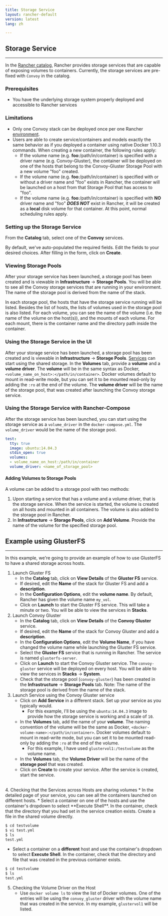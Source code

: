 ```yaml
---
title: Storage Service
layout: rancher-default
version: latest
lang: zh

---
```


## Storage Service
---

In the [Rancher catalog]({{site.baseurl}}/rancher/{{page.version}}/{{page.lang}}/catalog/), Rancher provides storage services that are capable of exposing volumes to containers. Currently, the storage services are pre-fixed with `Convoy` in the catalog. 

### Prerequisites
* You have the underlying storage system properly deployed and accessible to Rancher services

### Limitations

* Only one Convoy stack can be deployed once per one Rancher [environment]({{site.baseurl}}/rancher/{{page.version}}/{{page.lang}}/configuration/environments/). 
* Users are able to create service/containers and models exactly the same behavior as if you deployed a container using native Docker 1.10.3 commands. When creating a new container, the following rules apply:
    * If the volume name  (e.g. __foo__:/path/in/container) is specified with a driver name (e.g. Convoy-Gluster), the container will be deployed on one of the hosts that belong to the Convoy-Gluster Storage Pool with a new volume "foo" created.
    * If the volume name (e.g. __foo__:/path/in/container) is specified with or without a driver name and "foo" exists in Rancher, the container will be launched on a host from that Storage Pool that has access to "foo".
    * If the volume name  (e.g. __foo__:/path/in/container) is specified with __NO__ driver name and "foo" __*DOES NOT*__ exist in Rancher, it will be created as a __local__ disk volume for that container.  At this point, normal scheduling rules apply. 

### Setting up the Storage Service

From the **Catalog** tab, select one of the **Convoy** services. 

By default, we've auto-populated the required fields. Edit the fields to your desired choices. After filling in the form, click on **Create**. 

### Viewing Storage Pools

After your storage service has been launched, a storage pool has been created and is viewable in **Infrastructure** -> **Storage Pools**. You will be able to see all the Convoy storage services that are running in your environment. The name of the storage pool is derived from the name of the stack.

In each storage pool, the hosts that have the storage service running will be listed. Besides the list of hosts, the lists of volumes used in the storage pool is also listed. For each volume, you can see the name of the volume (i.e. the name of the volume on the host(s)), and the mounts of each volume. For each mount, there is the container name and the directory path inside the container. 

### Using the Storage Service in the UI  

After your storage service has been launched, a storage pool has been created and is viewable in **Infrastructure** -> **Storage Pools**. [Services]({{site.baseurl}}/rancher/{{page.version}}/{{page.lang}}/rancher-ui/applications/stacks/adding-services/) can start using the shared storage. In the **Volumes** tab, provide a **volume** and a **volume driver**. The **volume** will be in the same syntax as Docker, `<volume_name_on_host>:</path/in/container>`. Docker volumes default to mount in read-write mode, but you can set it to be mounted read-only by adding the `:ro` at the end of the volume. The **volume driver** will be the name of the storage pool, that was created after launching the Convoy storage service. 

### Using the Storage Service with Rancher-Compose

After the storage service has been launched, you can start using the storage service as a `volume_driver` in the `docker-compose.yml`. The `volume_driver` would be the name of the storage pool.

```yaml
test:
  tty: true
  image: ubuntu:14.04.3
  stdin_open: true
  volumes:
  - volume_name_on_host:/path/in/container
  volume_driver: <name_of_storage_pool>
```

#### Adding Volumes to Storage Pools

A volume can be added to a storage pool with two methods:

1. Upon starting a service that has a volume and a volume driver, that is the storage service. When the service is started, the volume is created on all hosts and mounted in all containers. The volume is also added to the storage pool in Rancher.
2. In **Infrastructure** -> **Storage Pools**, click on **Add Volume**. Provide the name of the volume for the specified storage pool. 

## Example using GlusterFS
---

In this example, we're going to provide an example of how to use GlusterFS to have a shared storage across hosts.

1. Launch Gluster FS
   * In the **Catalog** tab, click on **View Details** of the **Gluster FS** service.
   * If desired, edit the **Name** of the stack for Gluster FS and add a **description**.
   * In the **Configuration Options**, edit the **volume name**. By default, Rancher has given the volume name `my_vol`. 
   * Click on **Launch** to start the Gluster FS service. This will take a minute or two. You will be able to view the services in **Stacks**.
2. Launch Convoy Gluster
   * In the **Catalog** tab, click on **View Details** of the **Convoy Gluster** service.  
   * If desired, edit the **Name** of the stack for Convoy Gluster and add a **description**.
   * In the **Configuration Options**, edit the **Volume Name**, if you have changed the volume name while launching the Gluster FS service.
   * Select the **Gluster FS** service that is running in Rancher. The service is named `glusterfs-server`. 
   * Click on **Launch** to start the Convoy Gluster service. The `convoy-gluster` service will be deployed on every host. You will be able to view the services in **Stacks** -> **System**.
   * Check that the storage pool (`convoy-gluster`) has been created in the **Infrastructure** -> **Storage Pools** tab. Note: The name of the storage pool is derived from the name of the stack.
3. Launch Service using the Convoy Gluster service
   * Click on **Add Service** in a different stack. Set up your service as you typically would. 
        * For this example, I'll be using the `ubuntu:14.04.3` image to provide how the storage service is working and a scale of `10`.
   * In the **Volumes** tab, add the name of your **volume**. The naming convention of the volume will be the same as Docker, `<docker-volume-name>:</path/in/container>`. Docker volumes default to mount in read-write mode, but you can set it to be mounted read-only by adding the `:ro` at the end of the volume.
        * For this example, I have used `glustervol1:/testvolume` as the volume name.
   * In the **Volumes** tab, the **Volume Driver** will be the name of the **storage pool** that was created. 
   * Click on **Create** to create your service. After the service is created, start the service.
<br>
4. Checking that the Services across Hosts are sharing volumes
   * In the detailed page of your service, you can see all the containers launched on different hosts.
   * Select a container on one of the hosts and use the container's dropdown to select **Execute Shell**. In the container, check that the directory that you had set in the service creation exists. Create a file in the shared volume directly. 
        
   ```bash
   $ cd testvolume
   $ vi test.yml
   $ ls
   test.yml
   ```
   * Select a container on a **different** host and use the container's dropdown to select **Execute Shell**. In the container, check that the directory and file that was created in the previous container exists. 
        
   ```bash
   $ cd testvolume
   $ ls
   test.yml
   ```
5. Checking the Volume Driver on the Host
   * Use `docker volume ls` to view the list of Docker volumes. One of the entries will be using the `convoy_gluster` driver with the volume name that was created in the service. In my example, `glustervol1` will be listed. 
